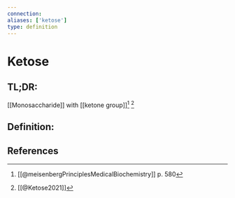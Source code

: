 ```yaml
---
connection:
aliases: ['ketose']
type: definition
---
```


# Ketose

## TL;DR:
[[Monosaccharide]] with [[ketone group]][^1] [^2]

## Definition:


## References

[^1]: [[@meisenbergPrinciplesMedicalBiochemistry]] p. 580
[^2]: [[@Ketose2021]]